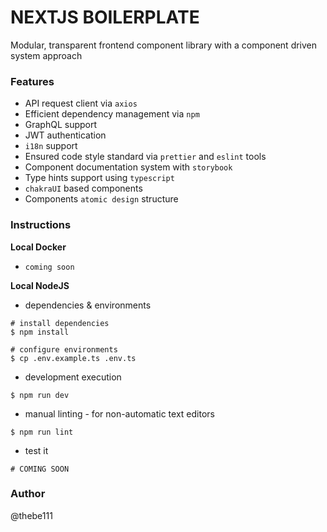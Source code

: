 # NEXTJS BOILERPLATE

Modular, transparent frontend component library with a component driven system
approach 

### Features

- API request client via `axios`
- Efficient dependency management via `npm`
- GraphQL support
- JWT authentication
- `i18n` support
- Ensured code style standard via `prettier` and `eslint` tools
- Component documentation system with `storybook`
- Type hints support using `typescript`
- `chakraUI` based components
- Components `atomic design` structure

### Instructions

**Local Docker**

- `coming soon`

**Local NodeJS**

- dependencies & environments

```shell
# install dependencies
$ npm install

# configure environments
$ cp .env.example.ts .env.ts
```

- development execution

```shell
$ npm run dev
```

- manual linting - for non-automatic text editors

```shell
$ npm run lint
```

- test it

```shell
# COMING SOON
```

### Author

@thebe111
